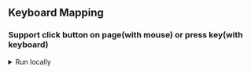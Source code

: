 ## Keyboard Mapping

### Support click button on page(with mouse) or press key(with keyboard)

<details><summary>Run locally</summary>

Install [PNPM](https://pnpm.io/installation)

Run the following command:

```
git clone git@github.com:azaleta/key-mapping.git
cd key-mapping
pnpm install
pnpm run dev
```
</details>


